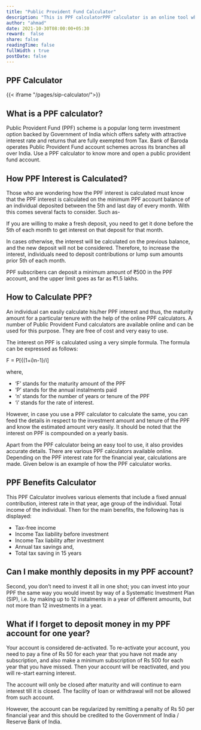 ```yaml
---
title: "Public Provident Fund Calculator"
description: "This is PPF calculatorPPF calculator is an online tool which you can use to calculate returns on the investments made in the PPF Account."
author: "ahmad"
date: 2021-10-30T08:00:00+05:30
reward:  false
share: false
readingTime: false
fullWidth : true
postDate: false
---
```


## PPF Calculator


{{< iframe "/pages/sip-calculator/">}}

## What is a PPF calculator?
Public Provident Fund (PPF) scheme is a popular long term investment option backed by Government of India which offers safety with attractive interest rate and returns that are fully exempted from Tax. Bank of Baroda operates Public Provident Fund account schemes across its branches all over India. Use a PPF calculator to know more and open a public provident fund account.

## How PPF Interest is Calculated?

Those who are wondering how the PPF interest is calculated must know that the PPF interest is calculated on the minimum PPF account balance of an individual deposited between the 5th and last day of every month. With this comes several facts to consider. Such as-

If you are willing to make a fresh deposit, you need to get it done before the 5th  of each month to get interest on that deposit for that month. 

In cases otherwise, the interest will be calculated on the previous balance, and the new deposit will not be considered.
Therefore, to increase the interest, individuals need to deposit contributions or lump sum amounts prior 5th of each month.

PPF subscribers can deposit a minimum amount of ₹500 in the PPF account, and the upper limit goes as far as ₹1.5 lakhs.

## How to Calculate PPF?

An individual can easily calculate his/her PPF interest and thus, the maturity amount for a particular tenure with the help of the online PPF calculators. A number of Public Provident Fund calculators are available online and can be used for this purpose. They are free of cost and very easy to use.

The interest on PPF is calculated using a very simple formula. The formula can be expressed as follows:

F = P[{(1+i)n-1}/i]

where,

- ‘F’ stands for the maturity amount of the PPF
- ‘P’ stands for the annual instalments paid
- ‘n’ stands for the number of years or tenure of the PPF
- ‘i’ stands for the rate of interest.


However, in case you use a PPF calculator to calculate the same, you can feed the details in respect to the investment amount and tenure of the PPF and know the estimated amount very easily. It should be noted that the interest on PPF is compounded on a yearly basis.

Apart from the PPF calculator being an easy tool to use, it also provides accurate details. There are various PPF calculators available online. Depending on the PPF interest rate for the financial year, calculations are made. Given below is an example of how the PPF calculator works.

## PPF Benefits Calculator

This PPF Calculator involves various elements that include a fixed annual contribution, interest rate in that year, age group of the individual. Total income of the individual. Then for the main benefits, the following has is displayed:

- Tax-free income
- Income Tax liability before investment
- Income Tax liability after investment
- Annual tax savings and,
- Total tax saving in 15 years


## Can I make monthly deposits in my PPF account?

Second, you don’t need to invest it all in one shot; you can invest into your PPF the same way you would invest by way of a Systematic Investment Plan (SIP), i.e. by making up to 12 instalments in a year of different amounts, but not more than 12 investments in a year.

## What if I forget to deposit money in my PPF account for one year?

Your account is considered de-activated. To re-activate your account, you need to pay a fine of Rs 50 for each year that you have not made any subscription, and also make a minimum subscription of Rs 500 for each year that you have missed. Then your account will be reactivated, and you will re-start earning interest.

The account will only be closed after maturity and will continue to earn interest till it is closed. The facility of loan or withdrawal will not be allowed from such account.

However, the account can be regularized by remitting a penalty of Rs 50 per financial year and this should be credited to the Government of India / Reserve Bank of India.
